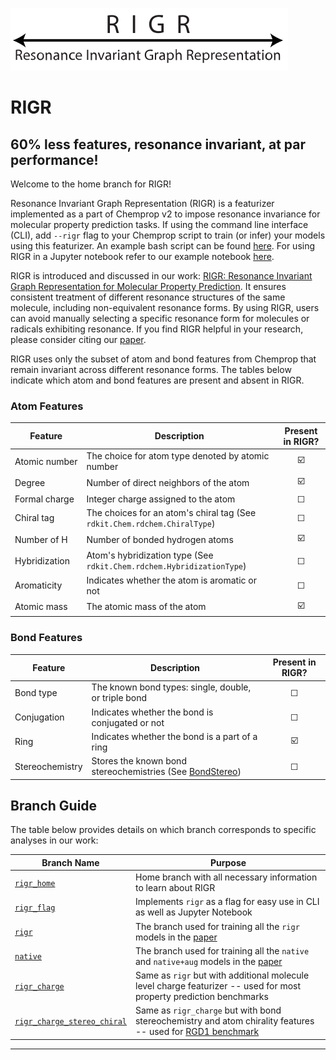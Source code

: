 ![ChemProp Logo](images/rigr_logo.svg)
# RIGR
## 60% less features, resonance invariant, at par performance!

Welcome to the home branch for RIGR!

Resonance Invariant Graph Representation (RIGR) is a featurizer implemented as a part of Chemprop v2 to impose resonance invariance for molecular property prediction tasks. If using the command line interface (CLI), add `--rigr` flag to your Chemprop script to train (or infer) your models using this featurizer. An example bash script can be found [here](https://github.com/akshatzalte/chemprop/blob/rigr_home/examples/hpopt_train_predict_rigr.sh). For using RIGR in a Jupyter notebook refer to our example notebook [here](https://github.com/akshatzalte/chemprop/blob/rigr_flag/notebooks/rigr_flag_notebook.ipynb).

RIGR is introduced and discussed in our work: [RIGR: Resonance Invariant Graph Representation for Molecular Property Prediction](). It ensures consistent treatment of different resonance structures of the same molecule, including non-equivalent resonance forms. By using RIGR, users can avoid manually selecting a specific resonance form for molecules or radicals exhibiting resonance. If you find RIGR helpful in your research, please consider citing our [paper]().

RIGR uses only the subset of atom and bond features from Chemprop that remain invariant across different resonance forms. The tables below indicate which atom and bond features are present and absent in RIGR.

### Atom Features

| **Feature**            | **Description**                                                                 | **Present in RIGR?** |
|------------------------|---------------------------------------------------------------------------------|:--------------------:|
| Atomic&nbsp;number     | The choice for atom type denoted by atomic number                                | ☑️                   |
| Degree                 | Number of direct neighbors of the atom                                           | ☑️                    |
| Formal&nbsp;charge     | Integer charge assigned to the atom                                              | ☐                   |
| Chiral&nbsp;tag        | The choices for an atom's chiral tag (See `rdkit.Chem.rdchem.ChiralType`)        | ☐                   |
| Number&nbsp;of&nbsp;H  | Number of bonded hydrogen atoms                                                  | ☑️                   |
| Hybridization          | Atom's hybridization type (See `rdkit.Chem.rdchem.HybridizationType`)            | ☐                   |
| Aromaticity            | Indicates whether the atom is aromatic or not                                    | ☐                   |
| Atomic&nbsp;mass       | The atomic mass of the atom                                                      | ☑️                   |


### Bond Features

| **Feature**           | **Description**                                                                                      | **Present in RIGR?** |
|-----------------------|------------------------------------------------------------------------------------------------------|:--------------------:|
| Bond&nbsp;type        | The known bond types: single, double, or triple bond                                                 | ☐                   |
| Conjugation           | Indicates whether the bond is conjugated or not                                                     | ☐                   |
| Ring                  | Indicates whether the bond is a part of a ring                                                      | ☑️                    |
| Stereochemistry       | Stores the known bond stereochemistries (See [BondStereo](https://www.rdkit.org/docs/source/rdkit.Chem.rdchem.html#rdkit.Chem.rdchem.BondStereo.values)) | ☐                    |

## Branch Guide

The table below provides details on which branch corresponds to specific analyses in our work:

| Branch Name     | Purpose                                                   |
|------------------|-----------------------------------------------------------|
| [`rigr_home`](https://github.com/akshatzalte/chemprop/tree/rigr_home)     | Home branch with all necessary information to learn about RIGR |
| [`rigr_flag`](https://github.com/akshatzalte/chemprop/tree/rigr_flag) | Implements `rigr` as a flag for easy use in CLI as well as Jupyter Notebook |
| [`rigr`](https://github.com/akshatzalte/chemprop/tree/rigr) | The branch used for training all the `rigr` models in the [paper]() |
| [`native`](https://github.com/akshatzalte/chemprop/tree/native) | The branch used for training all the `native` and `native+aug` models in the [paper]() |
| [`rigr_charge`](https://github.com/akshatzalte/chemprop/tree/rigr_charge)  | Same as `rigr` but with additional molecule level charge featurizer -- used for most property prediction benchmarks |
| [`rigr_charge_stereo_chiral`](https://github.com/akshatzalte/chemprop/tree/rigr_charge_stereo_chiral)  | Same as `rigr_charge` but with bond stereochemistry and atom chirality features -- used for [RGD1 benchmark](./benchmarks/barrier_rgd1_cnho) |
---

